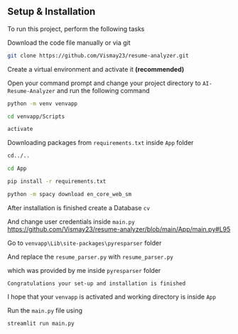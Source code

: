 ## Setup & Installation 

To run this project, perform the following tasks 

Download the code file manually or via git
```bash
git clone https://github.com/Vismay23/resume-analyzer.git
```

Create a virtual environment and activate it **(recommended)**

Open your command prompt and change your project directory to ```AI-Resume-Analyzer``` and run the following command 
```bash
python -m venv venvapp

cd venvapp/Scripts

activate

```

Downloading packages from ```requirements.txt``` inside ``App`` folder
```bash
cd../..

cd App

pip install -r requirements.txt

python -m spacy download en_core_web_sm

```

After installation is finished create a Database ```cv```

And change user credentials inside ```main.py```
https://github.com/Vismay23/resume-analyzer/blob/main/App/main.py#L95

Go to ```venvapp\Lib\site-packages\pyresparser``` folder

And replace the ```resume_parser.py``` with ```resume_parser.py``` 

which was provided by me inside ```pyresparser``` folder

``Congratulations your set-up and installation is finished ``

I hope that your ``venvapp`` is activated and working directory is inside ``App``

Run the ```main.py``` file using
```bash
streamlit run main.py

```
